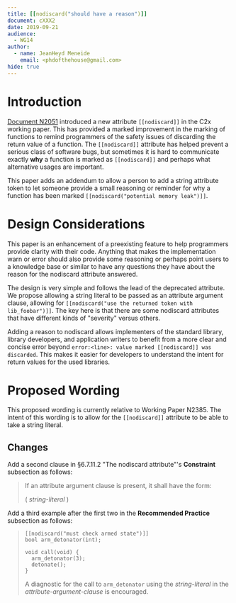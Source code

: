 ```yaml
---
title: [[nodiscard("should have a reason")]]
document: cXXX2
date: 2019-09-21
audience:
  - WG14
author:
  - name: JeanHeyd Meneide
    email: <phdofthehouse@gmail.com>
hide: true
---
```



# Introduction

[Document N2051](http://www.open-std.org/jtc1/sc22/wg14/www/docs/n2051.pdf) introduced a new attribute `[[nodiscard]]` in the C2x working paper. This has provided a marked improvement in the marking of functions to remind programmers of the safety issues of discarding the return value of a function. The `[[nodiscard]]` attribute has helped prevent a serious class of software bugs, but sometimes it is hard to communicate exactly **why** a function is marked as `[[nodiscard]]` and perhaps what alternative usages are important.


This paper adds an addendum to allow a person to add a string attribute token to let someone provide a small reasoning or reminder for why a function has been marked `[[nodiscard("potential memory leak")]]`.



# Design Considerations

This paper is an enhancement of a preexisting feature to help programmers provide clarity with their code. Anything that makes the implementation warn or error should also provide some reasoning or perhaps point users to a knowledge base or similar to have any questions they have about the reason for the nodiscard attribute answered.

The design is very simple and follows the lead of the deprecated attribute. We propose allowing a string literal to be passed as an attribute argument clause, allowing for `[[nodiscard("use the returned token with lib_foobar")]]`. The key here is that there are some nodiscard attributes that have different kinds of "severity" versus others.

Adding a reason to nodiscard allows implementers of the standard library, library developers, and application writers to benefit from a more clear and concise error beyond `error:<line>: value marked [[nodiscard]] was discarded`. This makes it easier for developers to understand the intent for return values for the used libraries.


# Proposed Wording

This proposed wording is currently relative to Working Paper N2385. The intent of this wording is to allow for the `[[nodiscard]]` attribute to be able to take a string literal.

## Changes

Add a second clause in §6.7.11.2 "The nodiscard attribute"'s **Constraint** subsection as follows:

> If an attribute argument clause is present, it shall have the form:
> 
> ( *string-literal* )

Add a third example after the first two in the **Recommended Practice** subsection as follows:

> ```
> [[nodiscard("must check armed state")]] 
> bool arm_detonator(int);
> 
> void call(void) {
>	arm_detonator(3);
>	detonate();
> }
> ```
> A diagnostic for the call to `arm_detonator` using the *string-literal* in the *attribute-argument-clause* is encouraged.
